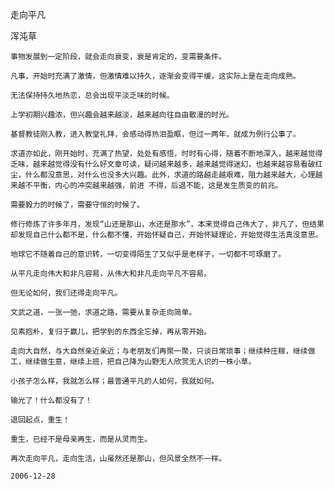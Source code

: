 走向平凡

浑沌草


    事物发展到一定阶段，就会走向衰变，衰是肯定的，变需要条件。

    凡事，开始时充满了激情，但激情难以持久，逐渐会变得平缓，这实际上是在走向成熟。

    无法保持持久地热恋，总会出现平淡乏味的时候。

    上学初期兴趣浓，但兴趣会越来越淡，越来越向往自由散漫的时光。

    基督教徒刚入教，进入教堂礼拜，会感动得热泪盈眶，但过一两年，就成为例行公事了。

    求道亦如此，刚开始时，充满了热望，处处有感悟，时时有心得，随着不断地深入，越来越觉得乏味，越来越觉得没有什么好文章可读，疑问越来越多，越来越觉得迷幻，也越来越容易看破红尘，什么都没意思，对什么也没多大兴趣。此外，求道的路越走越艰难，阻力越来越大，心理越来越不平衡，内心的冲突越来越强，前进 不得，后退不能，这是发生质变的前兆。

    需要毅力的时候了，需要守恒的时候了。

    修行修炼了许多年月，发现“山还是那山，水还是那水”，本来觉得自己伟大了，非凡了，但结果却发现自己什么都不是，什么都不懂，开始怀疑自己，开始怀疑理论，开始觉得生活真没意思。

    地球它不随着自己的意识转，一切变得陌生了又似乎是老样子，一切都不可琢磨了。

    从平凡走向伟大和非凡容易，从伟大和非凡走向平凡不容易。

    但无论如何，我们还得走向平凡。

    文武之道，一张一弛，求道之路，需要从复杂走向简单。

    见素抱朴，复归于赢儿，把学到的东西全忘掉，再从零开始。

    走向大自然，与大自然亲近亲近；与老朋友们再聚一聚，只谈日常琐事；继续种庄稼，继续做工，继续做生意，继续上班，把自己降为山野无人欣赏无人识的一株小草。

    小孩子怎么样，我就怎么样；最普通平凡的人如何，我就如何。

    输光了！什么都没有了！

    退回起点，重生！

    重生，已经不是母亲再生，而是从灵而生。

    再次走向平凡，走向生活，山虽然还是那山，但风景全然不一样。

    2006-12-28



